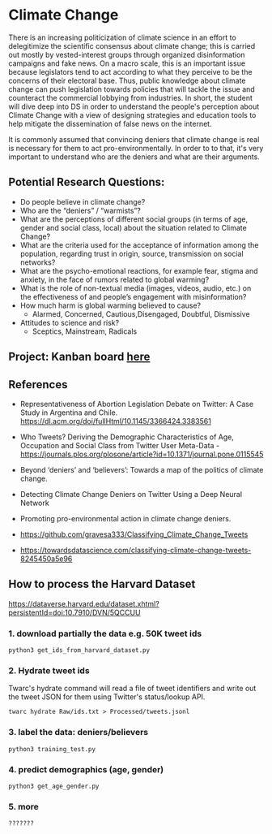 # Climate Change
There is an increasing politicization of climate science in an effort to delegitimize the scientific consensus about climate change; this is carried out mostly by vested-interest groups through organized disinformation campaigns and fake news. On a macro scale, this is an important issue because legislators tend to act according to what they perceive to be the concerns of their electoral base. Thus, public knowledge about climate change can push legislation towards policies that will tackle the issue and counteract the commercial lobbying from industries.
In short, the student will dive deep into DS in order to understand the people's perception about Climate Change with a view of designing strategies and education tools to help mitigate the dissemination of false news on the internet.

It is commonly assumed that convincing deniers that climate change is real is necessary for them to act pro-environmentally. In order to to that, it's very important to understand who are the deniers and what are their arguments.



## Potential Research Questions:

* Do people believe in climate change?
* Who are the “deniers” / “warmists”?
* What are the perceptions of different social groups (in terms of age, gender and social class, local) about the situation related to Climate Change?
* What are the criteria used for the acceptance of information among the population, regarding trust in origin, source, transmission on social networks?
* What are the psycho-emotional reactions, for example fear, stigma and anxiety, in the face of rumors related to global warming?
* What is the role of non-textual media (images, videos, audio, etc.) on the effectiveness of and people’s engagement with misinformation?
* How much harm is global warming believed to cause?
  * Alarmed, Concerned, Cautious,Disengaged, Doubtful, Dismissive
* Attitudes to science and risk?
  * Sceptics, Mainstream, Radicals

## Project: Kanban board [here](https://github.com/TUB-NLP-OpenData/climate_change/projects/2) 

  
## References
* Representativeness of Abortion Legislation Debate on Twitter: A Case Study in Argentina and Chile. https://dl.acm.org/doi/fullHtml/10.1145/3366424.3383561
* Who Tweets? Deriving the Demographic Characteristics of Age, Occupation and Social Class from Twitter User Meta-Data - https://journals.plos.org/plosone/article?id=10.1371/journal.pone.0115545
* Beyond ‘deniers’ and ‘believers’: Towards a map of the politics of climate change.
* Detecting Climate Change Deniers on Twitter Using a Deep Neural Network
* Promoting pro-environmental action in climate change deniers.

* https://github.com/gravesa333/Classifying_Climate_Change_Tweets
* https://towardsdatascience.com/classifying-climate-change-tweets-8245450a5e96



## How to process the Harvard Dataset
https://dataverse.harvard.edu/dataset.xhtml?persistentId=doi:10.7910/DVN/5QCCUU

### 1. download partially the data e.g. 50K tweet ids
```
python3 get_ids_from_harvard_dataset.py
```

### 2. Hydrate tweet ids
Twarc's hydrate command will read a file of tweet identifiers and write out the tweet JSON for them using Twitter's status/lookup API.

```
twarc hydrate Raw/ids.txt > Processed/tweets.jsonl
```

### 3. label the data: deniers/believers
```
python3 training_test.py
```

### 4. predict demographics (age, gender)
```
python3 get_age_gender.py
```

### 5. more
```
???????
```




